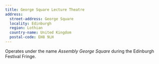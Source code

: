 ```yaml
---
title: George Square Lecture Theatre
address:
  street-address: George Square
  locality: Edinburgh
  region: Lothian
  country-name: United Kingdom
  postal-code: EH8 9LH
---
```

Operates under the name *Assembly George Square* during the Edinburgh Festival Fringe.
